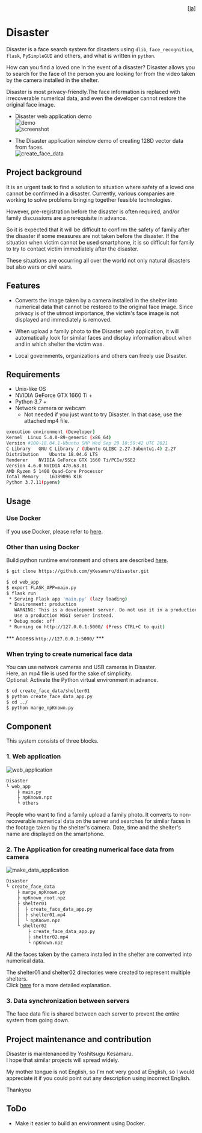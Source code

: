 <div style="text-align: right"><a href="doc/README_ja.md">[ja]</a></div>  

# Disaster
Disaster is a face search system for disasters using `dlib`, `face_recognition`, `flask`, `PySimpleGUI` and others, and what is written in `python`.  

How can you find a loved one in the event of a disaster? Disaster allows you to search for the face of the person you are looking for from the video taken by the camera installed in the shelter.  

Disaster is most privacy-friendly.The face information is replaced with irrecoverable numerical data, and even the developer cannot restore the original face image.  

* Disaster web application demo  
![demo](./img/demo.gif)  
![screenshot](https://user-images.githubusercontent.com/93259837/139792630-06f66eef-2b41-4bbf-8c00-6c57ac811974.png)  

* The Disaster application window demo of creating 128D vector data from faces.  
![create_face_data](./img/demo3.gif)  

## Project background
It is an urgent task to find a solution to situation where safety of a loved one cannot be confirmed in a disaster. 
Currently, various companies are working to solve problems bringing together feasible technologies. 

However, pre-registration before the disaster is often required, and/or family discussions are a prerequisite in advance. 

So it is expected that it will be difficult to confirm the safety of family after the disaster if some measures are not taken before the disaster. 
If the situation when victim cannot be used smartphone, it is so difficult for family to try to contact victim immediately after the disaster. 

These situations are occurring all over the world not only natural disasters but also wars or civil wars.  

## Features
  * Converts the image taken by a camera installed in the shelter into numerical data that cannot be restored to the original face image. Since privacy is of the utmost importance, the victim's face image is not displayed and immediately is removed.

* When upload a family photo to the Disaster web application, it will automatically look for similar faces and display information about when and in which shelter the victim was.  

* Local governments, organizations and others can freely use Disaster.  

## Requirements
* Unix-like OS
* NVIDIA GeForce GTX 1660 Ti +
* Python 3.7 +
* Network camera or webcam
  * Not needed if you just want to try Disaster. In that case, use the attached mp4 file. 
```bash
execution environment (Developer)
Kernel	Linux 5.4.0-89-generic (x86_64)
Version	#100~18.04.1-Ubuntu SMP Wed Sep 29 10:59:42 UTC 2021
C Library	GNU C Library / (Ubuntu GLIBC 2.27-3ubuntu1.4) 2.27
Distribution	Ubuntu 18.04.6 LTS
Renderer	NVIDIA GeForce GTX 1660 Ti/PCIe/SSE2
Version	4.6.0 NVIDIA 470.63.01
AMD Ryzen 5 1400 Quad-Core Processor
Total Memory	16389096 KiB
Python 3.7.11(pyenv)
```
  
## Usage  
### Use Docker
If you use Docker, please refer to <a href="doc/Use_docker.md">here</a>.  

### Other than using Docker
Build python runtime environment and others are described <a href="doc/Build_python_runtime_environment.md">here</a>.  
```bash
$ git clone https://github.com/yKesamaru/disaster.git
```
```bash
$ cd web_app
$ export FLASK_APP=main.py
$ flask run
 * Serving Flask app 'main.py' (lazy loading)
 * Environment: production
   WARNING: This is a development server. Do not use it in a production deployment.
   Use a production WSGI server instead.
 * Debug mode: off
 * Running on http://127.0.0.1:5000/ (Press CTRL+C to quit)
```
*** Access `http://127.0.0.1:5000/` ***

### When trying to create numerical face data
You can use network cameras and USB cameras in Disaster.  
Here, an mp4 file is used for the sake of simplicity.  
Optional: Activate the Python virtual environment in advance.
```bash
$ cd create_face_data/shelter01
$ python create_face_data_app.py 
$ cd ../
$ python marge_npKnown.py
```

## Component
This system consists of three blocks.
### 1. Web application  
![web_application](https://user-images.githubusercontent.com/93259837/139513838-3e22fb8e-f9b7-4c88-aa7c-2ec4aa72cdd4.png)  
```bash
Disaster
└ web_app
    ├ main.py
    ├ npKnown.npz
    └ others
```
People who want to find a family upload a family photo. It converts to non-recoverable numerical data on the server and searches for similar faces in the footage taken by the shelter's camera. Date, time and the shelter's name are displayed on the smartphone.  

### 2. The Application for creating numerical face data from camera
![make_data_application](https://user-images.githubusercontent.com/93259837/139513900-7dd066a4-5295-4ae6-aa49-d3e6feb01cd6.png)  
```bash
Disaster
└ create_face_data
    ├ marge_npKnown.py
    ├ npKnown_root.npz
    ├ shelter01
    │  ├ create_face_data_app.py
    │  ├ shelter01.mp4    
    │  └ npKnown.npz
    └ shelter02
        ├ create_face_data_app.py
        ├ shelter02.mp4    
        └ npKnown.npz
```
All the faces taken by the camera installed in the shelter are converted into numerical data.  

The shelter01 and shelter02 directories were created to represent multiple shelters.  
Click <a href="doc/How_to_operate.md">here</a> for a more detailed explanation.

### 3. Data synchronization between servers
The face data file is shared between each server to prevent the entire system from going down.  

## Project maintenance and contribution
Disaster is maintenanced by Yoshitsugu Kesamaru.  
I hope that similar projects will spread widely.  

My mother tongue is not English, so I'm not very good at English, so I would appreciate it if you could point out any description using incorrect English. 

Thankyou

## ToDo
* Make it easier to build an environment using Docker.

